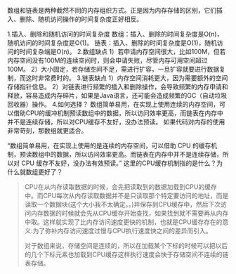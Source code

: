 数组和链表是两种截然不同的内存组织方式。正是因为内存存储的区别，它们插入、删除、随机访问操作的时间复杂度正好相反。

1.插入、删除和随机访问的时间复杂度
数组：插入、删除的时间复杂度是O(n)，随机访问的时间复杂度是O(1)。
链表：插入、删除的时间复杂度是O(1)，随机访问的时间复杂端是O(n)。
2.数组缺点
1）若申请内存空间很大，比如100M，但若内存空间没有100M的连续空间时，则会申请失败，尽管内存可用空间超过100M。
2）大小固定，若存储空间不足，需进行扩容，一旦扩容就要进行数据复制，而这时非常费时的。
3.链表缺点
1）内存空间消耗更大，因为需要额外的空间存储指针信息。
2）对链表进行频繁的插入和删除操作，会导致频繁的内存申请和释放，容易造成内存碎片，如果是Java语言，还可能会造成频繁的GC（自动垃圾回收器）操作。
4.如何选择？
数组简单易用，在实现上使用连续的内存空间，可以借助CPU的缓冲机制预读数组中的数据，所以访问效率更高，而链表在内存中并不是连续存储，所以对CPU缓存不友好，没办法预读。
如果代码对内存的使用非常苛刻，那数组就更适合。

“数组简单易用，在实现上使用的是连续的内存空间，可以借助 CPU 的缓存机制，预读数组中的数据，所以访问效率更高。而链表在内存中并不是连续存储，所以对 CPU 缓存不友好，没办法有效预读。” 这里的CPU缓存机制指的是什么？为什么就数组更好了？

> CPU在从内存读取数据的时候，会先把读取到的数据加载到CPU的缓存中。而CPU每次从内存读取数据并不是只读取那个特定要访问的地址，而是读取一个数据块(这个大小我不太确定。。)并保存到CPU缓存中，然后下次访问内存数据的时候就会先从CPU缓存开始查找，如果找到就不需要再从内存中取。这样就实现了比内存访问速度更快的机制，也就是CPU缓存存在的意义:为了弥补内存访问速度过慢与CPU执行速度快之间的差异而引入。
>
> 对于数组来说，存储空间是连续的，所以在加载某个下标的时候可以把以后的几个下标元素也加载到CPU缓存这样执行速度会快于存储空间不连续的链表存储。